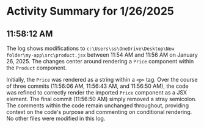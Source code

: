 # Activity Summary for 1/26/2025

## 11:58:12 AM
The log shows modifications to `c:\Users\ss\OneDrive\Desktop\New folder\my-app\src\product.jsx`  between 11:54 AM and 11:56 AM on January 26, 2025.  The changes center around rendering a `Price` component within the `Product` component.

Initially, the `Price` was rendered as a string within a `<p>` tag.  Over the course of three commits (11:56:06 AM, 11:56:43 AM, and 11:56:50 AM),  the code was refined to correctly render the imported `Price` component as a JSX element. The final commit (11:56:50 AM) simply removed a stray semicolon.  The comments within the code remain unchanged throughout, providing context on the code's purpose and commenting on conditional rendering.  No other files were modified in this log.
